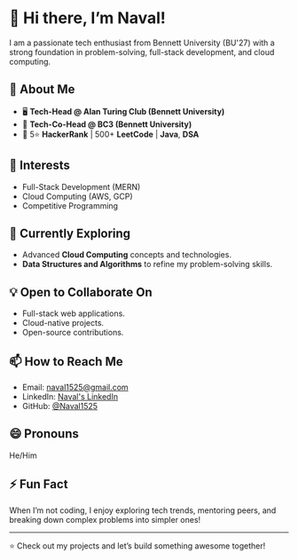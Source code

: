 # 👋 Hi there, I’m Naval!  

I am a passionate tech enthusiast from Bennett University (BU'27) with a strong foundation in problem-solving, full-stack development, and cloud computing.  

## 🚀 About Me  
- 🖥️ **Tech-Head @ Alan Turing Club (Bennett University)**  
- 🔧 **Tech-Co-Head @ BC3 (Bennett University)**  
- 🌟 5⭐️ **HackerRank** | 500+ **LeetCode** | **Java**, **DSA**  

## 👀 Interests  
- Full-Stack Development (MERN)  
- Cloud Computing (AWS, GCP)  
- Competitive Programming  

## 🌱 Currently Exploring  
- Advanced **Cloud Computing** concepts and technologies.  
- **Data Structures and Algorithms** to refine my problem-solving skills.  

## 💡 Open to Collaborate On  
- Full-stack web applications.  
- Cloud-native projects.  
- Open-source contributions.  

## 📫 How to Reach Me  
- Email: [naval1525@gmail.com](mailto:naval1525@gmail.com)  
- LinkedIn: [Naval's LinkedIn](https://www.linkedin.com/in/naval1525)  
- GitHub: [@Naval1525](https://github.com/Naval1525)  

## 😄 Pronouns  
He/Him  

## ⚡ Fun Fact  
When I’m not coding, I enjoy exploring tech trends, mentoring peers, and breaking down complex problems into simpler ones!  

---

⭐️ Check out my projects and let’s build something awesome together!  

